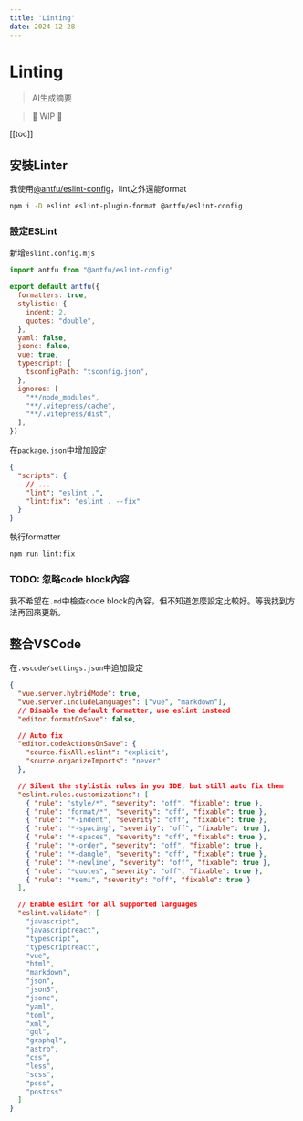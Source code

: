 ```yaml
---
title: 'Linting'
date: 2024-12-28
---
```


# Linting

> AI生成摘要

<!-- excerpt -->

> 🚧 WIP 🚧

<!-- excerpt -->

[[toc]]

## 安裝Linter

我使用[@antfu/eslint-config](https://github.com/antfu/eslint-config)，lint之外還能format

```bash
npm i -D eslint eslint-plugin-format @antfu/eslint-config
```

### 設定ESLint

新增`eslint.config.mjs`

```javascript
import antfu from "@antfu/eslint-config"

export default antfu({
  formatters: true,
  stylistic: {
    indent: 2,
    quotes: "double",
  },
  yaml: false,
  jsonc: false,
  vue: true,
  typescript: {
    tsconfigPath: "tsconfig.json",
  },
  ignores: [
    "**/node_modules",
    "**/.vitepress/cache",
    "**/.vitepress/dist",
  ],
})
```

在`package.json`中增加設定

```json
{
  "scripts": {
    // ...
    "lint": "eslint .",
    "lint:fix": "eslint . --fix"
  }
}
```

執行formatter

```bash
npm run lint:fix
```

### TODO: 忽略code block內容

我不希望在`.md`中檢查code block的內容，但不知道怎麼設定比較好。等我找到方法再回來更新。

## 整合VSCode

在`.vscode/settings.json`中追加設定

```json
{
  "vue.server.hybridMode": true,
  "vue.server.includeLanguages": ["vue", "markdown"],
  // Disable the default formatter, use eslint instead
  "editor.formatOnSave": false,

  // Auto fix
  "editor.codeActionsOnSave": {
    "source.fixAll.eslint": "explicit",
    "source.organizeImports": "never"
  },

  // Silent the stylistic rules in you IDE, but still auto fix them
  "eslint.rules.customizations": [
    { "rule": "style/*", "severity": "off", "fixable": true },
    { "rule": "format/*", "severity": "off", "fixable": true },
    { "rule": "*-indent", "severity": "off", "fixable": true },
    { "rule": "*-spacing", "severity": "off", "fixable": true },
    { "rule": "*-spaces", "severity": "off", "fixable": true },
    { "rule": "*-order", "severity": "off", "fixable": true },
    { "rule": "*-dangle", "severity": "off", "fixable": true },
    { "rule": "*-newline", "severity": "off", "fixable": true },
    { "rule": "*quotes", "severity": "off", "fixable": true },
    { "rule": "*semi", "severity": "off", "fixable": true }
  ],

  // Enable eslint for all supported languages
  "eslint.validate": [
    "javascript",
    "javascriptreact",
    "typescript",
    "typescriptreact",
    "vue",
    "html",
    "markdown",
    "json",
    "json5",
    "jsonc",
    "yaml",
    "toml",
    "xml",
    "gql",
    "graphql",
    "astro",
    "css",
    "less",
    "scss",
    "pcss",
    "postcss"
  ]
}
```
